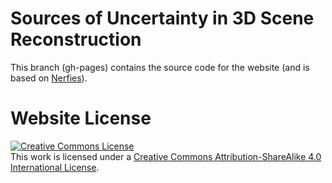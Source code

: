 # Sources of Uncertainty in 3D Scene Reconstruction 

This branch (gh-pages) contains the source code for the website (and is based on [Nerfies](https://github.com/nerfies/nerfies.github.io)).



# Website License
<a rel="license" href="http://creativecommons.org/licenses/by-sa/4.0/"><img alt="Creative Commons License" style="border-width:0" src="https://i.creativecommons.org/l/by-sa/4.0/88x31.png" /></a><br />This work is licensed under a <a rel="license" href="http://creativecommons.org/licenses/by-sa/4.0/">Creative Commons Attribution-ShareAlike 4.0 International License</a>.
